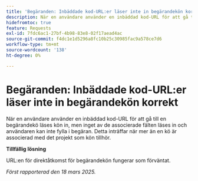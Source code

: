 ```yaml
---
title: 'Begäranden: Inbäddade kod-URL:er läser inte in begärandekön korrekt'
description: När en användare använder en inbäddad kod-URL för att gå till en begärandekö läses kön in, men inget av de associerade fälten läses in och användaren kan inte fylla i begäran. Detta inträffar när mer än en kö är kopplad till projektet som kön tillhör
hidefromtoc: true
feature: Requests
exl-id: 7fdc6ac1-27bf-4b98-83e8-02f17aead4ac
source-git-commit: f4dc1e1d5296a8fc10b25c30985fac9a578ce7d6
workflow-type: tm+mt
source-wordcount: '138'
ht-degree: 0%

---
```


# Begäranden: Inbäddade kod-URL:er läser inte in begärandekön korrekt

När en användare använder en inbäddad kod-URL för att gå till en begärandekö läses kön in, men inget av de associerade fälten läses in och användaren kan inte fylla i begäran. Detta inträffar när mer än en kö är associerad med det projekt som kön tillhör.

**Tillfällig lösning**

URL:en för direktåtkomst för begärandekön fungerar som förväntat.

_Först rapporterad den 18 mars 2025._

